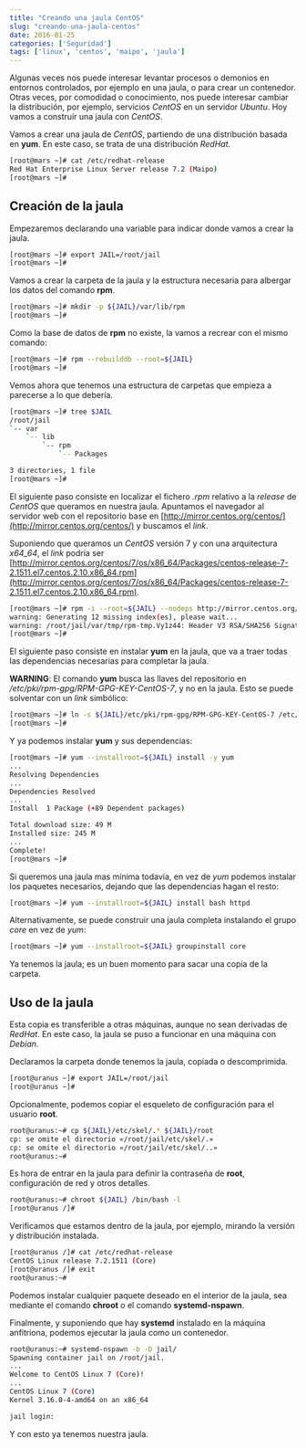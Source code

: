 ```yaml
---
title: "Creando una jaula CentOS"
slug: "creando-una-jaula-centos"
date: 2016-01-25
categories: ['Seguridad']
tags: ['linux', 'centos', 'maipo', 'jaula']
---
```


Algunas veces nos puede interesar levantar procesos o demonios en entornos controlados, por ejemplo en una jaula, o para crear un contenedor. Otras veces, por comodidad o conocimiento, nos puede interesar cambiar la distribución, por ejemplo, servicios *CentOS* en un servidor *Ubuntu*. Hoy vamos a construir una jaula con *CentOS*.<!--more-->

Vamos a crear una jaula de *CentOS*, partiendo de una distribución basada en **yum**. En este caso, se trata de una distribución *RedHat*.

```bash
[root@mars ~]# cat /etc/redhat-release
Red Hat Enterprise Linux Server release 7.2 (Maipo)
[root@mars ~]#
```

## Creación de la jaula

Empezaremos declarando una variable para indicar donde vamos a crear la jaula.

```bash
[root@mars ~]# export JAIL=/root/jail
[root@mars ~]#
```

Vamos a crear la carpeta de la jaula y la estructura necesaria para albergar los datos del comando **rpm**.

```bash
[root@mars ~]# mkdir -p ${JAIL}/var/lib/rpm
[root@mars ~]#
```

Como la base de datos de **rpm** no existe, la vamos a recrear con el mismo comando:

```bash
[root@mars ~]# rpm --rebuilddb --root=${JAIL}
[root@mars ~]# 
```

Vemos ahora que tenemos una estructura de carpetas que empieza a parecerse a lo que debería.

```bash
[root@mars ~]# tree $JAIL
/root/jail
`-- var
    `-- lib
        `-- rpm
            `-- Packages

3 directories, 1 file
[root@mars ~]#
```

El siguiente paso consiste en localizar el fichero *.rpm* relativo a la *release* de *CentOS* que queramos en nuestra jaula. Apuntamos el navegador al servidor web con el repositorio base en [http://mirror.centos.org/centos/](http://mirror.centos.org/centos/) y buscamos el *link*.

Suponiendo que queramos un *CentOS* versión 7 y con una arquitectura *x64_64*, el *link* podría ser [http://mirror.centos.org/centos/7/os/x86_64/Packages/centos-release-7-2.1511.el7.centos.2.10.x86_64.rpm](http://mirror.centos.org/centos/7/os/x86_64/Packages/centos-release-7-2.1511.el7.centos.2.10.x86_64.rpm).

```bash
[root@mars ~]# rpm -i --root=${JAIL} --nodeps http://mirror.centos.org/centos/7/os/x86_64/Packages/centos-release-7-2.1511.el7.centos.2.10.x86_64.rpm
warning: Generating 12 missing index(es), please wait...
warning: /root/jail/var/tmp/rpm-tmp.Vy1z44: Header V3 RSA/SHA256 Signature, key ID f4a80eb5: NOKEY
[root@mars ~]#
```

El siguiente paso consiste en instalar **yum** en la jaula, que va a traer todas las dependencias necesarias para completar la jaula.

**WARNING**: El comando **yum** busca las llaves del repositorio en */etc/pki/rpm-gpg/RPM-GPG-KEY-CentOS-7*, y no en la jaula. Esto se puede solventar con un *link* simbólico:

```bash
[root@mars ~]# ln -s ${JAIL}/etc/pki/rpm-gpg/RPM-GPG-KEY-CentOS-7 /etc/pki/rpm-gpg/RPM-GPG-KEY-CentOS-7
[root@mars ~]#
```

Y ya podemos instalar **yum** y sus dependencias:

```bash
[root@mars ~]# yum --installroot=${JAIL} install -y yum
...
Resolving Dependencies
...
Dependencies Resolved
...
Install  1 Package (+89 Dependent packages)

Total download size: 49 M
Installed size: 245 M
...
Complete!
[root@mars ~]#
```

Si queremos una jaula mas mínima todavía, en vez de *yum* podemos instalar los paquetes necesarios, dejando que las dependencias hagan el resto:

```bash
[root@mars ~]# yum --installroot=${JAIL} install bash httpd
```

Alternativamente, se puede construir una jaula completa instalando el grupo *core* en vez de *yum*:

```bash
[root@mars ~]# yum --installroot=${JAIL} groupinstall core
```

Ya tenemos la jaula; es un buen momento para sacar una copia  de la carpeta.

## Uso de la jaula

Esta copia es transferible a otras máquinas, aunque no sean derivadas de *RedHat*. En este caso, la jaula se puso a funcionar en una máquina con *Debian*.

Declaramos la carpeta donde tenemos la jaula, copiada o descomprimida.

```bash
[root@uranus ~]# export JAIL=/root/jail
[root@uranus ~]#
```

Opcionalmente, podemos copiar el esqueleto de configuración para el usuario **root**.

```bash
root@uranus:~# cp ${JAIL}/etc/skel/.* ${JAIL}/root
cp: se omite el directorio «/root/jail/etc/skel/.»
cp: se omite el directorio «/root/jail/etc/skel/..»
root@uranus:~# 
```

Es hora de entrar en la jaula para definir la contraseña de **root**, configuración de red  y otros detalles.

```bash
root@uranus:~# chroot ${JAIL} /bin/bash -l
[root@uranus /]# 
```

Verificamos que estamos dentro de la jaula, por ejemplo, mirando la versión y distribución instalada.

```bash
[root@uranus /]# cat /etc/redhat-release 
CentOS Linux release 7.2.1511 (Core) 
[root@uranus /]# exit
root@uranus:~# 
```

Podemos instalar cualquier paquete deseado en el interior de la jaula, sea mediante el comando **chroot** o el comando **systemd-nspawn**.

Finalmente, y suponiendo que hay **systemd** instalado en la máquina anfitriona, podemos ejecutar la jaula como un contenedor.

```bash
root@uranus:~# systemd-nspawn -b -D jail/
Spawning container jail on /root/jail.
...
Welcome to CentOS Linux 7 (Core)!
...
CentOS Linux 7 (Core)
Kernel 3.16.0-4-amd64 on an x86_64

jail login: 
```

Y con esto ya tenemos nuestra jaula.
